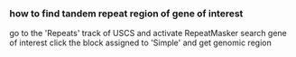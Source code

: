### how to find tandem repeat region of gene of interest
go to the 'Repeats' track of USCS and activate RepeatMasker
search gene of interest
click the block assigned to 'Simple' and get genomic region
